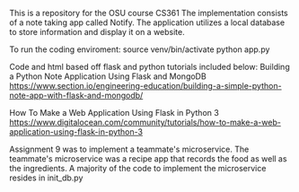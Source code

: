 This is a repository for the OSU course CS361
The implementation consists of a note taking app called Notify.
The application utilizes a local database to store information and display it on a website.

To run the coding enviroment:
source venv/bin/activate
python app.py

Code and html based off flask and python tutorials included below:
Building a Python Note Application Using Flask and MongoDB
https://www.section.io/engineering-education/building-a-simple-python-note-app-with-flask-and-mongodb/

How To Make a Web Application Using Flask in Python 3
https://www.digitalocean.com/community/tutorials/how-to-make-a-web-application-using-flask-in-python-3

Assignment 9 was to implement a teammate's microservice. The teammate's microservice was a recipe app that records the food as well as the ingredients.
A majority of the code to implement the microservice resides in init_db.py
